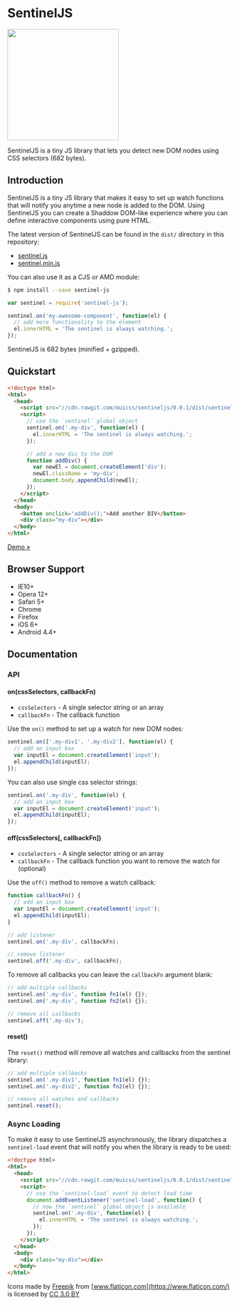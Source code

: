 # SentinelJS

<img src="https://www.muicss.com/static/images/sentinel.svg" width="250px">

SentinelJS is a tiny JS library that lets you detect new DOM nodes using CSS selectors (682 bytes).

## Introduction

SentinelJS is a tiny JS library that makes it easy to set up watch functions that will notify you anytime a new node is added to the DOM. Using SentinelJS you can create a Shaddow DOM-like experience where you can define interactive components using pure HTML.

The latest version of SentinelJS can be found in the `dist/` directory in this repository:
 * [sentinel.js](https://raw.githubusercontent.com/muicss/sentineljs/master/dist/sentinel.js)
 * [sentinel.min.js](https://raw.githubusercontent.com/muicss/sentineljs/master/dist/sentinel.min.js)

You can also use it as a CJS or AMD module:

```bash
$ npm install --save sentinel-js
```

```javascript
var sentinel = require('sentinel-js');

sentinel.on('my-awesome-component', function(el) {
  // add more functionality to the element
  el.innerHTML = 'The sentinel is always watching.';
});
```

SentinelJS is 682 bytes (minified + gzipped).

## Quickstart

```html
<!doctype html>
<html>
  <head>
    <script src="//cdn.rawgit.com/muicss/sentineljs/0.0.1/dist/sentinel.min.js"></script>
    <script>
      // use the `sentinel` global object
      sentinel.on('.my-div', function(el) {
        el.innerHTML = 'The sentinel is always watching.';
      });

      // add a new div to the DOM
      function addDiv() {
        var newEl = document.createElement('div');
        newEl.className = 'my-div';
        document.body.appendChild(newEl);
      });
    </script>
  </head>
  <body>
    <button onclick="addDiv();">Add another DIV</button>
    <div class="my-div"></div>
  </body>
</html>
```

[Demo &raquo;](https://jsfiddle.net/muicss/rbqLbjzf/)

## Browser Support

 * IE10+
 * Opera 12+
 * Safari 5+
 * Chrome
 * Firefox
 * iOS 6+
 * Android 4.4+
 
## Documentation

### API

#### on(cssSelectors, callbackFn)

 * `cssSelectors` - A single selector string or an array
 * `callbackFn` - The callback function

Use the `on()` method to set up a watch for new DOM nodes:
 
```javascript
sentinel.on(['.my-div1', '.my-div2'], function(el) {
  // add an input box
  var inputEl = document.createElement('input');
  el.appendChild(inputEl);
});
```

You can also use single css selector strings:

```javascript
sentinel.on('.my-div', function(el) {
  // add an input box
  var inputEl = document.createElement('input');
  el.appendChild(inputEl);
});
```

#### off(cssSelectors[, callbackFn])

 * `cssSelectors` - A single selector string or an array
 * `callbackFn` - The callback function you want to remove the watch for (optional)

Use the `off()` method to remove a watch callback:
 
```javascript
function callbackFn() {
  // add an input box
  var inputEl = document.createElement('input');
  el.appendChild(inputEl);
}

// add listener
sentinel.on('.my-div', callbackFn);

// remove listener
sentinel.off('.my-div', callbackFn);
```

To remove all callbacks you can leave the `callbackFn` argument blank:
```javascript
// add multiple callbacks
sentinel.on('.my-div', function fn1(el) {});
sentinel.on('.my-div', function fn2(el) {});

// remove all callbacks
sentinel.off('.my-div');
```

#### reset()

The `reset()` method will remove all watches and callbacks from the sentinel library:

```javascript
// add multiple callbacks
sentinel.on('.my-div1', function fn1(el) {});
sentinel.on('.my-div2', function fn2(el) {});

// remove all watches and callbacks
sentinel.reset();
```

### Async Loading

To make it easy to use SentinelJS asynchronously, the library dispatches a `sentinel-load` event that will notify you when the library is ready to be used:

```html
<!doctype html>
<html>
  <head>
    <script src="//cdn.rawgit.com/muicss/sentineljs/0.0.1/dist/sentinel.min.js" async></script>
    <script>
      // use the `sentinel-load` event to detect load time
      document.addEventListener('sentinel-load', function() {
        // now the `sentinel` global object is available
        sentinel.on('.my-div', function(el) {
          el.innerHTML = 'The sentinel is always watching.';
        });
      });
    </script>
  </head>
  <body>
    <div class="my-div"></div>
  </body>
</html>
```

Icons made by [Freepik](http://www.freepik.com) from [www.flaticon.com](https://www.flaticon.com/) is licensed by [CC 3.0 BY](http://creativecommons.org/licenses/by/3.0/)
